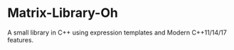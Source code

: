 # Matrix-Library-Oh
A small library in C++ using expression templates and Modern C++11/14/17 features.
